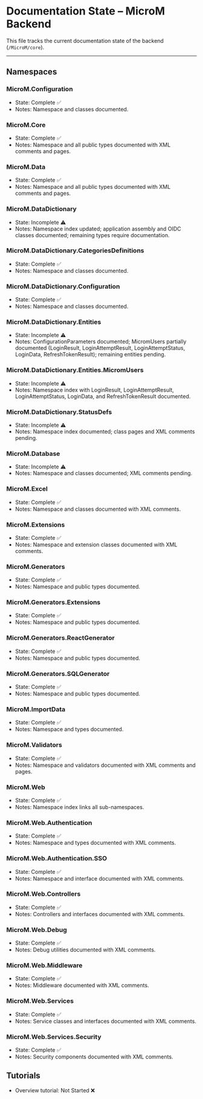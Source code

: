 # Documentation State – MicroM Backend

This file tracks the current documentation state of the backend (`/MicroM/core`).

---

## Namespaces

### MicroM.Configuration
- State: Complete ✅
- Notes: Namespace and classes documented.

### MicroM.Core
- State: Complete ✅
- Notes: Namespace and all public types documented with XML comments and pages.

### MicroM.Data
- State: Complete ✅
- Notes: Namespace and all public types documented with XML comments and pages.

### MicroM.DataDictionary
- State: Incomplete ⚠️
- Notes: Namespace index updated; application assembly and OIDC classes documented; remaining types require documentation.

### MicroM.DataDictionary.CategoriesDefinitions
- State: Complete ✅
- Notes: Namespace and classes documented.

### MicroM.DataDictionary.Configuration
- State: Complete ✅
- Notes: Namespace and classes documented.

### MicroM.DataDictionary.Entities
- State: Incomplete ⚠️
- Notes: ConfigurationParameters documented; MicromUsers partially documented (LoginResult, LoginAttemptResult, LoginAttemptStatus, LoginData, RefreshTokenResult); remaining entities pending.

### MicroM.DataDictionary.Entities.MicromUsers
- State: Incomplete ⚠️
- Notes: Namespace index with LoginResult, LoginAttemptResult, LoginAttemptStatus, LoginData, and RefreshTokenResult documented.

### MicroM.DataDictionary.StatusDefs
- State: Incomplete ⚠️
- Notes: Namespace index documented; class pages and XML comments pending.

### MicroM.Database
- State: Incomplete ⚠️
- Notes: Namespace and classes documented; XML comments pending.

### MicroM.Excel
- State: Complete ✅
- Notes: Namespace and classes documented with XML comments.

### MicroM.Extensions
- State: Complete ✅
- Notes: Namespace and extension classes documented with XML comments.

### MicroM.Generators
- State: Complete ✅
- Notes: Namespace and public types documented.

### MicroM.Generators.Extensions
- State: Complete ✅
- Notes: Namespace and public types documented.

### MicroM.Generators.ReactGenerator
- State: Complete ✅
- Notes: Namespace and public types documented.

### MicroM.Generators.SQLGenerator
- State: Complete ✅
- Notes: Namespace and public types documented.

### MicroM.ImportData
- State: Complete ✅
- Notes: Namespace and types documented.

### MicroM.Validators
- State: Complete ✅
- Notes: Namespace and validators documented with XML comments and pages.

### MicroM.Web
- State: Complete ✅
- Notes: Namespace index links all sub-namespaces.

### MicroM.Web.Authentication
- State: Complete ✅
- Notes: Namespace and types documented with XML comments.

### MicroM.Web.Authentication.SSO
- State: Complete ✅
- Notes: Namespace and interface documented with XML comments.

### MicroM.Web.Controllers
- State: Complete ✅
- Notes: Controllers and interfaces documented with XML comments.

### MicroM.Web.Debug
- State: Complete ✅
- Notes: Debug utilities documented with XML comments.

### MicroM.Web.Middleware
- State: Complete ✅
- Notes: Middleware documented with XML comments.

### MicroM.Web.Services
- State: Complete ✅
- Notes: Service classes and interfaces documented with XML comments.

### MicroM.Web.Services.Security
- State: Complete ✅
- Notes: Security components documented with XML comments.

## Tutorials
- Overview tutorial: Not Started ❌
